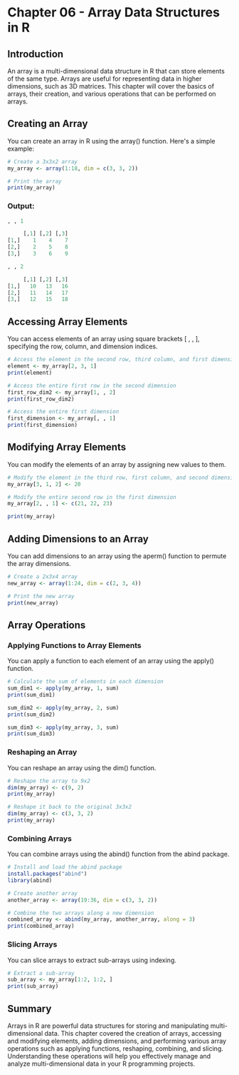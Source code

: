 # Chapter 06 - Array Data Structures in R
## Introduction
An array is a multi-dimensional data structure in R that can store elements of the same type. Arrays are useful for representing data in higher dimensions, such as 3D matrices. This chapter will cover the basics of arrays, their creation, and various operations that can be performed on arrays.

## Creating an Array
You can create an array in R using the array() function. Here's a simple example:

```r
# Create a 3x3x2 array
my_array <- array(1:18, dim = c(3, 3, 2))

# Print the array
print(my_array)
```

### Output:

```r
, , 1

     [,1] [,2] [,3]
[1,]    1    4    7
[2,]    2    5    8
[3,]    3    6    9

, , 2

     [,1] [,2] [,3]
[1,]   10   13   16
[2,]   11   14   17
[3,]   12   15   18
```

## Accessing Array Elements
You can access elements of an array using square brackets [ , , ], specifying the row, column, and dimension indices.

```r
# Access the element in the second row, third column, and first dimension
element <- my_array[2, 3, 1]
print(element)

# Access the entire first row in the second dimension
first_row_dim2 <- my_array[1, , 2]
print(first_row_dim2)

# Access the entire first dimension
first_dimension <- my_array[, , 1]
print(first_dimension)
```

## Modifying Array Elements
You can modify the elements of an array by assigning new values to them.

```r
# Modify the element in the third row, first column, and second dimension
my_array[3, 1, 2] <- 20

# Modify the entire second row in the first dimension
my_array[2, , 1] <- c(21, 22, 23)

print(my_array)
```

## Adding Dimensions to an Array
You can add dimensions to an array using the aperm() function to permute the array dimensions.

```r
# Create a 2x3x4 array
new_array <- array(1:24, dim = c(2, 3, 4))

# Print the new array
print(new_array)
```

## Array Operations
### Applying Functions to Array Elements
You can apply a function to each element of an array using the apply() function.

```r
# Calculate the sum of elements in each dimension
sum_dim1 <- apply(my_array, 1, sum)
print(sum_dim1)

sum_dim2 <- apply(my_array, 2, sum)
print(sum_dim2)

sum_dim3 <- apply(my_array, 3, sum)
print(sum_dim3)
```

### Reshaping an Array
You can reshape an array using the dim() function.

```r
# Reshape the array to 9x2
dim(my_array) <- c(9, 2)
print(my_array)

# Reshape it back to the original 3x3x2
dim(my_array) <- c(3, 3, 2)
print(my_array)
```
### Combining Arrays
You can combine arrays using the abind() function from the abind package.

```r
# Install and load the abind package
install.packages("abind")
library(abind)

# Create another array
another_array <- array(19:36, dim = c(3, 3, 2))

# Combine the two arrays along a new dimension
combined_array <- abind(my_array, another_array, along = 3)
print(combined_array)
```

### Slicing Arrays
You can slice arrays to extract sub-arrays using indexing.

```r
# Extract a sub-array
sub_array <- my_array[1:2, 1:2, ]
print(sub_array)
```

## Summary
Arrays in R are powerful data structures for storing and manipulating multi-dimensional data. This chapter covered the creation of arrays, accessing and modifying elements, adding dimensions, and performing various array operations such as applying functions, reshaping, combining, and slicing. Understanding these operations will help you effectively manage and analyze multi-dimensional data in your R programming projects.
